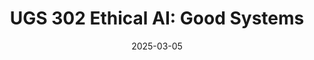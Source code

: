 ---
title: "UGS 302 Ethical AI: Good Systems"
collection: teaching
type: "Guest Lecturer"
permalink: /teaching/2025s-UGS302
venue: "The University of Texas at Austin"
date: 2025-03-05
location: "Austin, TX"
---